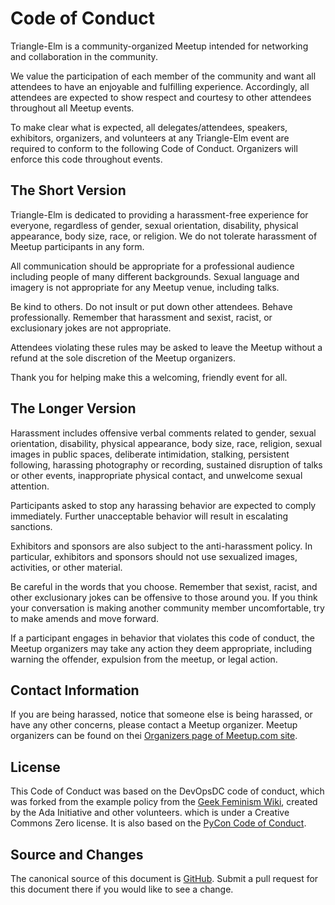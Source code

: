 # Code of Conduct

Triangle-Elm is a community-organized Meetup intended for networking and collaboration in the community.

We value the participation of each member of the community and want all attendees to have an enjoyable and fulfilling experience. Accordingly, all attendees are expected to show respect and courtesy to other attendees throughout all Meetup events.

To make clear what is expected, all delegates/attendees, speakers, exhibitors, organizers, and volunteers at any Triangle-Elm event are required to conform to the following Code of Conduct. Organizers will enforce this code throughout events.

## The Short Version

Triangle-Elm is dedicated to providing a harassment-free experience for everyone, regardless of gender, sexual orientation, disability, physical appearance, body size, race, or religion. We do not tolerate harassment of Meetup participants in any form.

All communication should be appropriate for a professional audience including people of many different backgrounds. Sexual language and imagery is not appropriate for any Meetup venue, including talks.

Be kind to others. Do not insult or put down other attendees. Behave professionally. Remember that harassment and sexist, racist, or exclusionary jokes are not appropriate.

Attendees violating these rules may be asked to leave the Meetup without a refund at the sole discretion of the Meetup organizers.

Thank you for helping make this a welcoming, friendly event for all.

## The Longer Version

Harassment includes offensive verbal comments related to gender, sexual orientation, disability, physical appearance, body size, race, religion, sexual images in public spaces, deliberate intimidation, stalking, persistent following, harassing photography or recording, sustained disruption of talks or other events, inappropriate physical contact, and unwelcome sexual attention.

Participants asked to stop any harassing behavior are expected to comply immediately. Further unacceptable behavior will result in escalating sanctions.

Exhibitors and sponsors are also subject to the anti-harassment policy. In particular, exhibitors and sponsors should not use sexualized images, activities, or other material.

Be careful in the words that you choose. Remember that sexist, racist, and other exclusionary jokes can be offensive to those around you. If you think your conversation is making another community member uncomfortable, try to make amends and move forward.

If a participant engages in behavior that violates this code of conduct, the Meetup organizers may take any action they deem appropriate, including warning the offender, expulsion from the meetup, or legal action.

## Contact Information

If you are being harassed, notice that someone else is being harassed, or have any other concerns, please contact a Meetup organizer. Meetup organizers can be found on thei [Organizers page of Meetup.com site](https://www.meetup.com/Triangle-Elm/members/?op=leaders).

## License

This Code of Conduct was based on the DevOpsDC code of conduct, which was forked from the example policy from the [Geek Feminism Wiki](http://geekfeminism.wikia.com/wiki/Conference_anti-harassment/Policy), created by the Ada Initiative and other volunteers. which is under a Creative Commons Zero license. It is also based on the [PyCon Code of Conduct](https://github.com/python/pycon-code-of-conduct).

## Source and Changes

The canonical source of this document is [GitHub](https://github.com/Triangle-Elm/triangle-elm/blob/master/code-of-conduct.md).  Submit a pull request for this document there if you would like to see a change.

